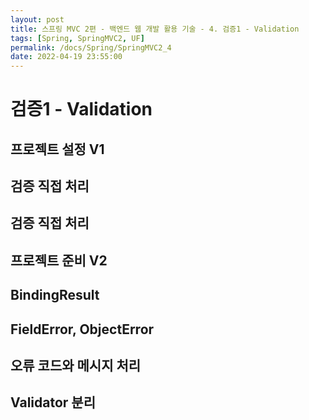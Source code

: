 ```yaml
---
layout: post
title: 스프링 MVC 2편 - 백엔드 웹 개발 활용 기술 - 4. 검증1 - Validation
tags: [Spring, SpringMVC2, UF]
permalink: /docs/Spring/SpringMVC2_4
date: 2022-04-19 23:55:00
---
```

# 검증1 - Validation

## 프로젝트 설정 V1

## 검증 직접 처리

## 검증 직접 처리

## 프로젝트 준비 V2

## BindingResult

## FieldError, ObjectError

## 오류 코드와 메시지 처리

## Validator 분리